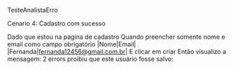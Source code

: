 TesteAnalistaErro

Cenario 4: Cadastro com sucesso

Dado que estou na pagina de cadastro
Quando preencher somente nome e email como campo obrigatório
|Nome|Email|
|Fernanda|fernanda12456@gmail.com.br|
E clicar em criar
Então visualizo a mensagem: 2 errors proibiu que este usuário fosse salvo:
